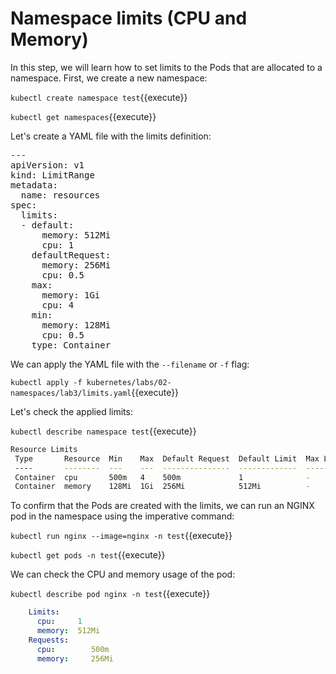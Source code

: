 # Namespace limits (CPU and Memory)

In this step, we will learn how to set limits to the Pods that are allocated to a namespace. First, we create a new namespace:

`kubectl create namespace test`{{execute}}

`kubectl get namespaces`{{execute}}

Let's create a YAML file with the limits definition:

<pre class="file" data-target="clipboard">
---
apiVersion: v1
kind: LimitRange
metadata:
  name: resources
spec:
  limits:
  - default:
      memory: 512Mi
      cpu: 1
    defaultRequest:
      memory: 256Mi
      cpu: 0.5
    max:
      memory: 1Gi
      cpu: 4
    min:
      memory: 128Mi
      cpu: 0.5
    type: Container
</pre>

We can apply the YAML file with the `--filename` or `-f` flag:

`kubectl apply -f kubernetes/labs/02-namespaces/lab3/limits.yaml`{{execute}}

Let's check the applied limits:

`kubectl describe namespace test`{{execute}}

```sh
Resource Limits
 Type       Resource  Min    Max  Default Request  Default Limit  Max Limit/Request Ratio
 ----       --------  ---    ---  ---------------  -------------  -----------------------
 Container  cpu       500m   4    500m             1              -
 Container  memory    128Mi  1Gi  256Mi            512Mi          -
```

To confirm that the Pods are created with the limits, we can run an NGINX pod in the namespace using the imperative command:

`kubectl run nginx --image=nginx -n test`{{execute}}

`kubectl get pods -n test`{{execute}}

We can check the CPU and memory usage of the pod:

`kubectl describe pod nginx -n test`{{execute}}

```yaml
    Limits:
      cpu:     1
      memory:  512Mi
    Requests:
      cpu:        500m
      memory:     256Mi
```
